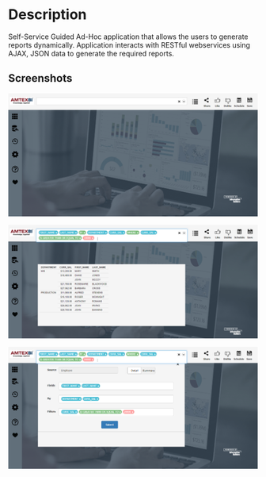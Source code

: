 
# Description

Self-Service Guided Ad-Hoc application that allows the users to generate reports dynamically. Application interacts with RESTful webservices using AJAX, JSON data to generate the required reports. 

## Screenshots

![screenshot_1](https://github.com/sreegodavarthi/Guided-AdHOC/blob/master/Self%20Service%20Guided%20Ad-HOC.png)

![screenshot_1](https://github.com/sreegodavarthi/Guided-AdHOC/blob/master/Guided%20Ad-HOC%202.png)

![screenshot_1](https://github.com/sreegodavarthi/Guided-AdHOC/blob/master/Guided%20Ad-HOC%203.png)
